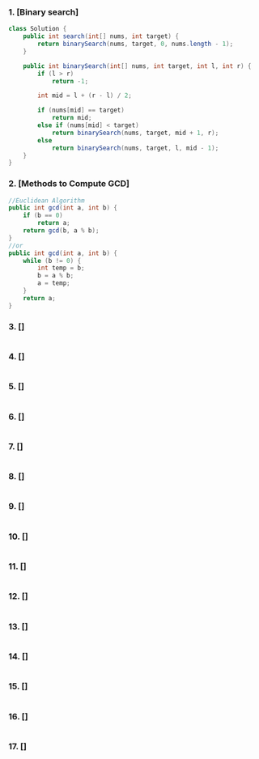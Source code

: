 ### 1. [Binary search]
```java
class Solution {
    public int search(int[] nums, int target) {
        return binarySearch(nums, target, 0, nums.length - 1);
    }

    public int binarySearch(int[] nums, int target, int l, int r) {
        if (l > r)
            return -1;

        int mid = l + (r - l) / 2;

        if (nums[mid] == target)
            return mid;
        else if (nums[mid] < target)
            return binarySearch(nums, target, mid + 1, r);
        else
            return binarySearch(nums, target, l, mid - 1);
    }
}
```
### 2. [Methods to Compute GCD]
```java
//Euclidean Algorithm
public int gcd(int a, int b) {
    if (b == 0)
        return a;
    return gcd(b, a % b);
}
//or 
public int gcd(int a, int b) {
    while (b != 0) {
        int temp = b;
        b = a % b;
        a = temp;
    }
    return a;
}
```
### 3. []
```java

```
### 4. []
```java

```
### 5. []
```java

```
### 6. []
```java

```
### 7. []
```java

```
### 8. []
```java

```
### 9. []
```java

```
### 10. []
```java

```
### 11. []
```java

```
### 12. []
```java

```
### 13. []
```java

```
### 14. []
```java

```
### 15. []
```java

```
### 16. []
```java

```
### 17. []
```java

```
